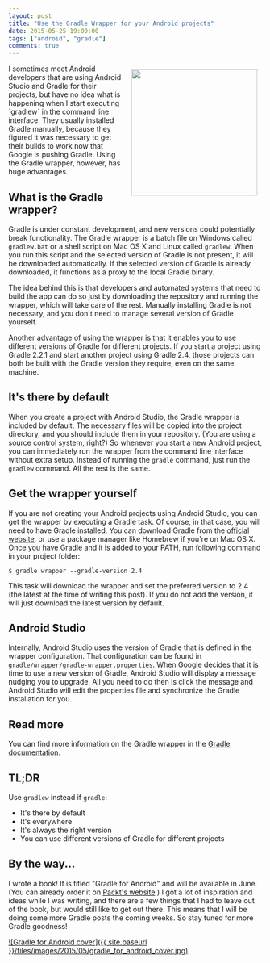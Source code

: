 ```yaml
---
layout: post
title: "Use the Gradle Wrapper for your Android projects"
date: 2015-05-25 19:00:00
tags: ["android", "gradle"]
comments: true
---
```

<img src="{{ site.baseurl }}/files/images/2015/05/gradle_icon.png" style="float: right; width: 250px; margin: 10px;"/>
I sometimes meet Android developers that are using Android Studio and Gradle for their projects, but have no idea what is happening when I start executing `gradlew` in the command line interface. They usually installed Gradle manually, because they figured it was necessary to get their builds to work now that Google is pushing Gradle. Using the Gradle wrapper, however, has huge advantages.

## What is the Gradle wrapper?

Gradle is under constant development, and new versions could potentially break functionality. The Gradle wrapper is a batch file on Windows called `gradlew.bat` or a shell script on Mac OS X and Linux called `gradlew`. When you run this script and the selected version of Gradle is not present, it will be downloaded automatically. If the selected version of Gradle is already downloaded, it functions as a proxy to the local Gradle binary.

The idea behind this is that developers and automated systems that need to build the app can do so just by downloading the repository and running the wrapper, which will take care of the rest. Manually installing Gradle is not necessary, and you don't need to manage several version of Gradle yourself.

Another advantage of using the wrapper is that it enables you to use different versions of Gradle for different projects. If you start a project using Gradle 2.2.1 and start another project using Gradle 2.4, those projects can both be built with the Gradle version they require, even on the same machine.

## It's there by default

When you create a project with Android Studio, the Gradle wrapper is included by default. The necessary files will be copied into the project directory, and you should include them in your repository. (You are using a source control system, right?) So whenever you start a new Android project, you can immediately run the wrapper from the command line interface without extra setup. Instead of running the `gradle` command, just run the `gradlew` command. All the rest is the same.

## Get the wrapper yourself

If you are not creating your Android projects using Android Studio, you can get the wrapper by executing a Gradle task. Of course, in that case, you will need to have Gradle installed. You can download Gradle from the [official website](http://gradle.org/downloads "Gradle download page"), or use a package manager like Homebrew if you're on Mac OS X. Once you have Gradle and it is added to your PATH, run following command in your project folder:

	$ gradle wrapper --gradle-version 2.4

This task will download the wrapper and set the preferred version to 2.4 (the latest at the time of writing this post). If you do not add the version, it will just download the latest version by default.

## Android Studio

Internally, Android Studio uses the version of Gradle that is defined in the wrapper configuration. That configuration can be found in `gradle/wrapper/gradle-wrapper.properties`.
When Google decides that it is time to use a new version of Gradle, Android Studio will display a message nudging you to upgrade. All you need to do then is click the message and Android Studio will edit the properties file and synchronize the Gradle installation for you.

## Read more

You can find more information on the Gradle wrapper in the [Gradle documentation](https://docs.gradle.org/current/userguide/gradle_wrapper.html "Gradle Wrapper documentation").

## TL;DR

Use `gradlew` instead if `gradle`:

* It's there by default
* It's everywhere
* It's always the right version
* You can use different versions of Gradle for different projects

## By the way...

I wrote a book! It is titled "Gradle for Android" and will be available in June. (You can already order it on [Packt's website](https://www.packtpub.com/application-development/gradle-android "Gradle for Android - Packt Publishing").) I got a lot of inspiration and ideas while I was writing, and there are a few things that I had to leave out of the book, but would still like to get out there. This means that I will be doing some more Gradle posts the coming weeks. So stay tuned for more Gradle goodness!

[![Gradle for Android cover]({{ site.baseurl }}/files/images/2015/05/gradle_for_android_cover.jpg)](https://www.packtpub.com/application-development/gradle-android "Gradle for Android - Packt Publishing")
